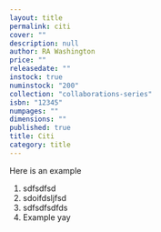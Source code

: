 ```yaml
---
layout: title
permalink: citi
cover: ""
description: null
author: RA Washington
price: ""
releasedate: ""
instock: true
numinstock: "200"
collection: "collaborations-series"
isbn: "12345"
numpages: ""
dimensions: ""
published: true
title: Citi
category: title
---
```




Here is an example

1. sdfsdfsd
1. sdoifdsljfsd
1. sdfsdfsdfds
2. Example yay